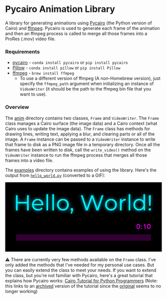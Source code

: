 # Pycairo Animation Library

A library for generating animations using [Pycairo](https://pycairo.readthedocs.io/en/latest/) (the Python version of Cairo) and [ffmpeg](https://ffmpeg.org/ffmpeg.html). Pycairo is used to generate each frame of the animation and then an ffmpeg process is called to merge all those frames into a ProRes (.mov) video file.

### Requirements

* [pycairo](https://pypi.org/project/pycairo/) - `conda install pycairo` or `pip install pycairo`
* [Pillow](https://pypi.org/project/Pillow/) - `conda install pillow` or `pip install Pillow`
* [ffmpeg](https://formulae.brew.sh/formula/ffmpeg) - `brew install ffmpeg`
    * To use a different version of ffmpeg (A non-Homebrew version), just specify the `ffmpeg_path` argument when initializing an instance of `VideoWriter` (it should be the path to the ffmpeg bin file that you want to use). 

### Overview

The [anim](/anim) directory contains two classes, `Frame` and `VideoWriter`.
The `Frame` class manages a Cairo surface (the image data) and a Cairo context (what Cairo uses to update the image data). The `Frame` class has methods for drawing lines, writing text, applying a blur, and clearing parts or all of the image. A `Frame` instance can be passed to a `VideoWriter` instance to write that frame to disk as a PNG image file in a temporary directory. Once all the frames have been written to disk, call the `write_video()` method on the `VideoWriter` instance to run the ffmpeg process that merges all those frames into a video file.

The [examples](/examples) directory contains examples of using the library. Here's the output from [`hello_world.py`](/examples/hello_world.py) (converted to a GIF):

![](/examples/hello_world.gif)


⚠️ There are currently very few methods available on the `Frame` class. I've only added the methods that I've needed for my personal use cases. But you can easily extend the class to meet your needs. If you want to extend the class, but you're not familiar with Pycairo, here's a great tutorial that explains how Pycairo works: [Cairo Tutorial for Python Programmers](https://web.archive.org/web/20210416173739/https://www.tortall.net/mu/wiki/CairoTutorial) (Note: this links to an [archived](https://web.archive.org/web/2021*/https://www.tortall.net/mu/wiki/CairoTutorial) version of the tutorial since the [original](https://www.tortall.net/mu/wiki/CairoTutorial) seems to no longer working)

